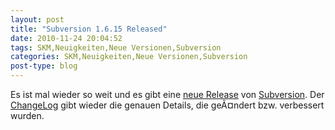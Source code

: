 ```yaml
---
layout: post
title: "Subversion 1.6.15 Released"
date: 2010-11-24 20:04:52
tags: SKM,Neuigkeiten,Neue Versionen,Subversion
categories: SKM,Neuigkeiten,Neue Versionen,Subversion
post-type: blog
---
```

Es ist mal wieder so weit und es gibt eine <a href="http://mail-archives.apache.org/mod_mbox/subversion-announce/201011.mbox/%3cAANLkTi=5+NOi-Cp=fKCx6mAW-TofFVW=ikEQkXgQB8Bt@mail.gmail.com%3e">neue Release</a> von <a href="http://subversion.apache.org">Subversion</a>. Der <a href="http://svn.apache.org/repos/asf/subversion/tags/1.6.15/CHANGES">ChangeLog</a> gibt wieder die genauen Details, die geÃ¤ndert bzw. verbessert wurden.